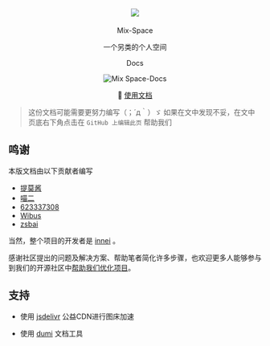 <div align="center">

# ![](https://cdn.jsdelivr.net/gh/mx-space/docs-images@master/favicon.svg)
Mix-Space

一个另类的个人空间

Docs

![Mix Space-Docs](https://cdn.jsdelivr.net/gh/mx-space/docs-images@latest/images/docs-home.png)



📖 [使用文档](https://mx-docs.shizuri.net)

</div>



> 这份文档可能需要更努力编写（；´д｀）ゞ
> 如果在文中发现不妥，在文中页底右下角点击在 `GitHub 上编辑此页` 帮助我们

## 鸣谢
本版文档由以下贡献者编写

- [提莫酱](https://www.timochan.cn)
- [喵二](https://www.miaoer.xyz)
- [623337308](https://blog.cqsjyz.com)
- [Wibus](https://github.com/wibus-wee)
- [zsbai](https://github.com/zsbai) 

当然，整个项目的开发者是 [innei](https://innei.ren) 。

感谢社区提出的问题及解决方案、帮助笔者简化许多步骤，也欢迎更多人能够参与到我们的开源社区中[帮助我们优化项目](https://github.com/mx-space)。


## 支持
- 使用 [jsdelivr](https://www.jsdelivr.com) 公益CDN进行图床加速

- 使用 [dumi](https://github.com/umijs/dumi) 文档工具
